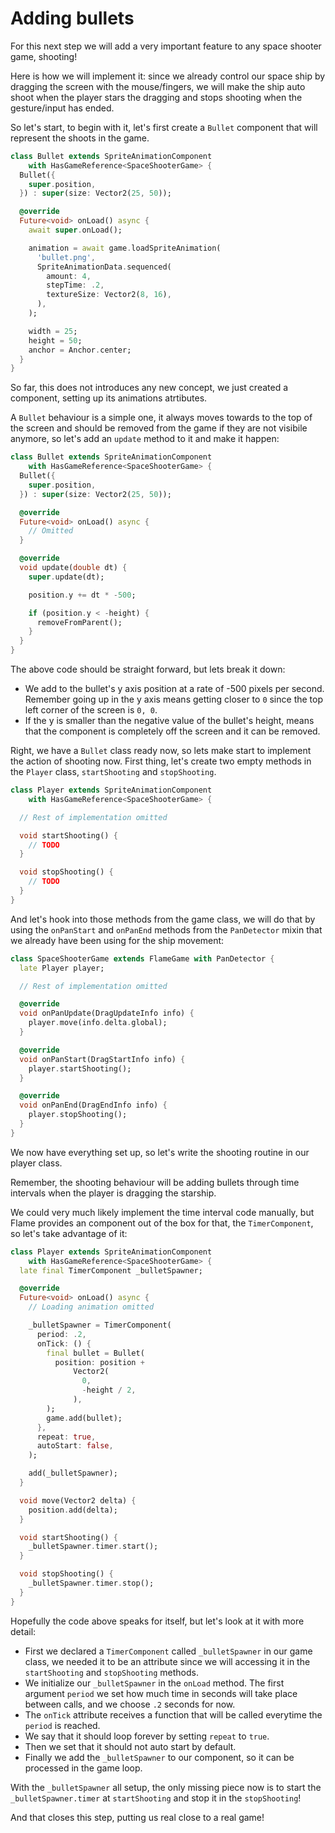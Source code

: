 # Adding bullets

For this next step we will add a very important feature to any space shooter game, shooting!

Here is how we will implement it: since we already control our space ship by dragging the screen
with the mouse/fingers, we will make the ship auto shoot when the player stars the dragging and
stops shooting when the gesture/input has ended.

So let's start, to begin with it, let's first create a `Bullet` component that will represent the
shoots in the game.

```dart
class Bullet extends SpriteAnimationComponent
    with HasGameReference<SpaceShooterGame> {
  Bullet({
    super.position,
  }) : super(size: Vector2(25, 50));

  @override
  Future<void> onLoad() async {
    await super.onLoad();

    animation = await game.loadSpriteAnimation(
      'bullet.png',
      SpriteAnimationData.sequenced(
        amount: 4,
        stepTime: .2,
        textureSize: Vector2(8, 16),
      ),
    );

    width = 25;
    height = 50;
    anchor = Anchor.center;
  }
}
```

So far, this does not introduces any new concept, we just created a component, setting
up its animations atrtibutes.

A `Bullet` behaviour is a simple one, it always moves towards to the top of the screen and should
be removed from the game if they are not visibile anymore, so let's add an `update` method to it
and make it happen:

```dart
class Bullet extends SpriteAnimationComponent
    with HasGameReference<SpaceShooterGame> {
  Bullet({
    super.position,
  }) : super(size: Vector2(25, 50));

  @override
  Future<void> onLoad() async {
    // Omitted
  }

  @override
  void update(double dt) {
    super.update(dt);

    position.y += dt * -500;

    if (position.y < -height) {
      removeFromParent();
    }
  }
}
```

The above code should be straight forward, but lets break it down:
- We add to the bullet's y axis position at a rate of -500 pixels per second. Remember going up
in the y axis means getting closer to `0` since the top left corner of the screen is `0, 0`.
- If the y is smaller than the negative value of the bullet's height, means that the component is
completely off the screen and it can be removed.

Right, we have a `Bullet` class ready now, so lets make start to implement the action of shooting
now. First thing, let's create two empty methods in the `Player` class, `startShooting` and
`stopShooting`.

```dart
class Player extends SpriteAnimationComponent
    with HasGameReference<SpaceShooterGame> {

  // Rest of implementation omitted

  void startShooting() {
    // TODO
  }

  void stopShooting() {
    // TODO
  }
}
```

And let's hook into those methods from the game class, we will do that by using the `onPanStart`
and `onPanEnd` methods from the `PanDetector` mixin that we already have been using for the ship
movement:

```dart
class SpaceShooterGame extends FlameGame with PanDetector {
  late Player player;

  // Rest of implementation omitted

  @override
  void onPanUpdate(DragUpdateInfo info) {
    player.move(info.delta.global);
  }

  @override
  void onPanStart(DragStartInfo info) {
    player.startShooting();
  }

  @override
  void onPanEnd(DragEndInfo info) {
    player.stopShooting();
  }
}
```

We now have everything set up, so let's write the shooting routine in our player class.

Remember, the shooting behaviour will be adding bullets through time intervals when the player is
dragging the starship.

We could very much likely implement the time interval code manually, but Flame provides an component
out of the box for that, the `TimerComponent`, so let's take advantage of it:


```dart
class Player extends SpriteAnimationComponent
    with HasGameReference<SpaceShooterGame> {
  late final TimerComponent _bulletSpawner;

  @override
  Future<void> onLoad() async {
    // Loading animation omitted

    _bulletSpawner = TimerComponent(
      period: .2,
      onTick: () {
        final bullet = Bullet(
          position: position +
              Vector2(
                0,
                -height / 2,
              ),
        );
        game.add(bullet);
      },
      repeat: true,
      autoStart: false,
    );

    add(_bulletSpawner);
  }

  void move(Vector2 delta) {
    position.add(delta);
  }

  void startShooting() {
    _bulletSpawner.timer.start();
  }

  void stopShooting() {
    _bulletSpawner.timer.stop();
  }
}
```

Hopefully the code above speaks for itself, but let's look at it with more detail:

- First we declared a `TimerComponent` called `_bulletSpawner` in our game class, we needed it
to be an attribute since we will accessing it in the `startShooting` and `stopShooting` methods.
- We initialize our `_bulletSpawner` in the `onLoad` method. The first argument `period` we set
how much time in seconds will take place between calls, and we choose `.2` seconds for now.
- The `onTick` attribute receives a function that will be called everytime the `period` is reached.
- We say that it should loop forever by setting `repeat` to `true`.
- Then we set that it should not auto start by default.
- Finally we add the `_bulletSpawner` to our component, so it can be processed in the game loop.

With the `_bulletSpawner` all setup, the only missing piece now is to start the `_bulletSpawner.timer` at `startShooting` and stop it in the `stopShooting`!

And that closes this step, putting us real close to a real game!
